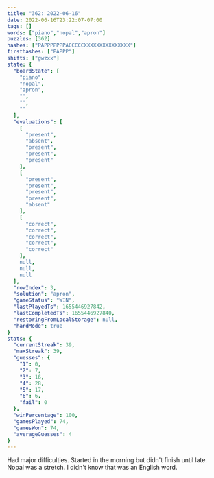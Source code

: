 ```yaml
---
title: "362: 2022-06-16"
date: 2022-06-16T23:22:07-07:00
tags: []
words: ["piano","nopal","apron"]
puzzles: [362]
hashes: ["PAPPPPPPPACCCCCXXXXXXXXXXXXXXX"]
firsthashes: ["PAPPP"]
shifts: ["gwzxx"]
state: {
  "boardState": [
    "piano",
    "nopal",
    "apron",
    "",
    "",
    ""
  ],
  "evaluations": [
    [
      "present",
      "absent",
      "present",
      "present",
      "present"
    ],
    [
      "present",
      "present",
      "present",
      "present",
      "absent"
    ],
    [
      "correct",
      "correct",
      "correct",
      "correct",
      "correct"
    ],
    null,
    null,
    null
  ],
  "rowIndex": 3,
  "solution": "apron",
  "gameStatus": "WIN",
  "lastPlayedTs": 1655446927842,
  "lastCompletedTs": 1655446927840,
  "restoringFromLocalStorage": null,
  "hardMode": true
}
stats: {
  "currentStreak": 39,
  "maxStreak": 39,
  "guesses": {
    "1": 0,
    "2": 7,
    "3": 16,
    "4": 28,
    "5": 17,
    "6": 6,
    "fail": 0
  },
  "winPercentage": 100,
  "gamesPlayed": 74,
  "gamesWon": 74,
  "averageGuesses": 4
}
---
```


<!-- more -->
Had major difficulties. Started in the morning but didn't finish until late. Nopal was a stretch. I didn't know that was an English word. 
